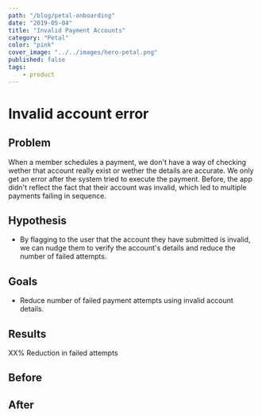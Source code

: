 ```yaml
---
path: "/blog/petal-onboarding"
date: "2019-05-04"
title: "Invalid Payment Accounts"
category: "Petal"
color: "pink"
cover_image: "../../images/hero-petal.png"
published: false
tags: 
	- product
---
```


# Invalid account error

## Problem
When a member schedules a payment, we don't have a way of checking wether that account really exist or wether the details are accurate. We only get an error after the system tried to execute the payment. Before, the app didn't reflect the fact that their account was invalid, which led to multiple payments failing in sequence.


## Hypothesis
- By flagging to the user that the account they have submitted is invalid, we can nudge them to verify the account's details and reduce the number of failed attempts.

## Goals
- Reduce number of failed payment attempts using invalid account details.

## Results
XX% Reduction in failed attempts

## Before

## After
